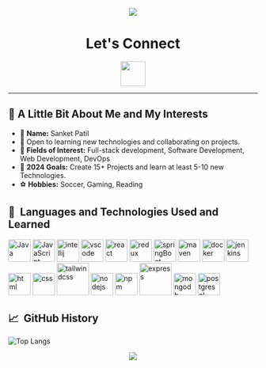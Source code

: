 <p align="center">
  <img src="https://capsule-render.vercel.app/api?type=waving&height=150&color=gradient&text=Hey%20Everyone&fontAlign=50&textBg=false"/>
</p>
<h1 align="center">Let's Connect</h1>

<p align="center">
  <a href="https://www.linkedin.com/in/sanket-patil-467330175/">
    <img height="50" src="https://cdn.jsdelivr.net/gh/devicons/devicon@latest/icons/linkedin/linkedin-original.svg"/>
  </a>
</p>

---
<h>🌟 A Little Bit About Me and My Interests</h>
---
- 👤 **Name:** Sanket Patil
- 💬 Open to learning new technologies and collaborating on projects.
- 🎯 **Fields of Interest:** Full-stack development, Software Development, Web Development, DevOps
- 🎉 **2024 Goals:** Create 15+ Projects and learn at least 5-10 new Technologies.
- ⚽ **Hobbies:** Soccer, Gaming, Reading

<h2> 🚀 &nbsp;Languages and Technologies Used and Learned</h2>
<p align="left">
<img src="https://cdn.jsdelivr.net/gh/devicons/devicon@latest/icons/java/java-original-wordmark.svg" alt="Java" width="45" height="45"/>
<img src="https://cdn.jsdelivr.net/gh/devicons/devicon@latest/icons/javascript/javascript-plain.svg" alt="JavaScript" width="45" height="45"/>
<img src="https://cdn.jsdelivr.net/gh/devicons/devicon@latest/icons/intellij/intellij-original.svg" alt="intellij" width="45" height="45"/>
<img src="https://cdn.jsdelivr.net/gh/devicons/devicon/icons/vscode/vscode-original.svg" alt="vscode" width="45" height="45"/>
<img src="https://cdn.jsdelivr.net/gh/devicons/devicon@latest/icons/react/react-original-wordmark.svg" alt="react" width="45" height="45"/>
<img src="https://cdn.jsdelivr.net/gh/devicons/devicon@latest/icons/redux/redux-original.svg" alt="redux" width="45" height="45"/>
<img src="https://cdn.jsdelivr.net/gh/devicons/devicon@latest/icons/spring/spring-original.svg" alt="springBoot" width="45" height="45"/>
<img src="https://cdn.jsdelivr.net/gh/devicons/devicon@latest/icons/maven/maven-original.svg" alt="maven" width="45" height="45"/>
<img src="https://cdn.jsdelivr.net/gh/devicons/devicon@latest/icons/docker/docker-original-wordmark.svg" alt="docker" width="45" height="45"/>
<img src="https://cdn.jsdelivr.net/gh/devicons/devicon@latest/icons/jenkins/jenkins-original.svg" alt="jenkins" width="45" height="45"/>
<img src="https://cdn.jsdelivr.net/gh/devicons/devicon@latest/icons/html5/html5-original-wordmark.svg" alt="html" width="45" height="45"/>
<img src="https://cdn.jsdelivr.net/gh/devicons/devicon@latest/icons/css3/css3-original-wordmark.svg" alt="css" width="45" height="45"/>
<img src="https://cdn.jsdelivr.net/gh/devicons/devicon@latest/icons/tailwindcss/tailwindcss-original-wordmark.svg" alt="tailwindcss" width="65" height="65"/>
<img src="https://cdn.jsdelivr.net/gh/devicons/devicon@latest/icons/nodejs/nodejs-original-wordmark.svg" alt="nodejs" width="45" height="45"/>
<img src="https://cdn.jsdelivr.net/gh/devicons/devicon@latest/icons/npm/npm-original-wordmark.svg" alt="npm" width="45" height="45"/>
<img src="https://cdn.jsdelivr.net/gh/devicons/devicon@latest/icons/express/express-original-wordmark.svg" alt="express" width="65" height="65"/>
<img src="https://cdn.jsdelivr.net/gh/devicons/devicon@latest/icons/mongodb/mongodb-original-wordmark.svg" alt="mongodb" width="45" height="45"/>
<img src="https://cdn.jsdelivr.net/gh/devicons/devicon@latest/icons/postgresql/postgresql-original-wordmark.svg" alt="postgresql" width="45" height="45"/>
</p>


<h2> 📈 &nbsp;GitHub History </h2>

![Top Langs](https://github-readme-stats.vercel.app/api/top-langs/?username=spatil1697&hide_progress=true&hide=python,procfile,dockerfile&theme=radical)

<p align="center">

 <img src="https://capsule-render.vercel.app/api?type=waving&height=100&color=gradient&fontAlign=51&reversal=true&descAlign=0&descAlignY=0&fontAlignY=54"/>
</p>







